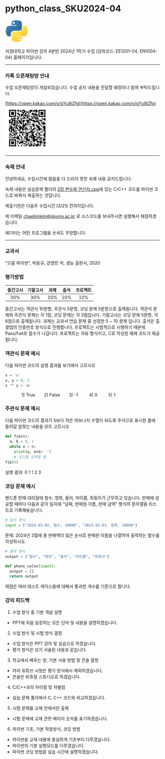 # python_class_SKU2024-04
<picture>
  <source media="(prefers-color-scheme: dark)" srcset="img/python-logo-transparent2.png">
  <source media="(prefers-color-scheme: dark)" srcset="img/python-logo-transparent2.png">
  <img alt="파이썬 로고" src="img/python-logo-transparent2.png">
</picture>


서경대학교 파이썬 강의 4분반 2024년 1학기 수업 (강좌코드: EE1201-04, EN1004-04) 홈페이지입니다.

---

### 카톡 오픈채팅방 안내

수업 오픈채팅방이 개설되었습니다. 수업 공지 내용을 전달할 예정이니 참여 부탁드립니다.

[https://open.kakao.com/o/gYu9jZfg](https://open.kakao.com/o/gYu9jZfg)
<picture>
  <source media="(prefers-color-scheme: dark)" srcset="img/Python_QRcode_Small.PNG">
  <source media="(prefers-color-scheme: dark)" srcset="img/Python_QRcode_Small.PNG">
  <img alt="파이썬 로고" src="img/Python_QRcode_Small.PNG">
</picture>



---

### 숙제 안내

안녕하세요, 수업시간에 말씀을 다 드리지 못한 숙제 내용 공지드립니다.

숙제 내용은 실습문제 폴더의 [2장 변수와 연산자.cpp](https://github.com/Chaebin-Kim24/python_class_SKU2024-04/tree/2512f7c749d7df457e9fa6de579a509ae20c6dee/%EC%8B%A4%EC%8A%B5%20%EB%AC%B8%EC%A0%9C)에 있는 
C/C++ 코드를 파이썬 코드로 바꿔서 제출하는 것입니다. 

제출기한은 다음주 수업시간 (3/21) 전까지입니다.

제 이메일 chaebinkim@skuniv.ac.kr 로 소스코드를 보내주시면 실행해서 채점하겠습니다.

에디터는 어떤 프로그램을 쓰셔도 무방합니다.

---

### 교과서
"으뜸 파이썬", 박동규, 강영민 저, 생능 출판사, 2020

### 평가방법
| 중간고사 | 기말고사 |  과제  |  출석  | 프로젝트 |
|:--------:|:--------:|:------:|:------:|:-------:|
|  30%     |  30%     | 20%    |  10%   |  10%    | 

중간고사는 객관식 10문항, 주관식 5문항, 코딩 문제 5문항으로 출제됩니다. 
객관식 문제와 주관식 문제는 각 1점, 코딩 문제는 각 3점입니다. 
기말고사는 코딩 문제 5문항, 각 6점으로 출제됩니다. 
과제는 교과서 연습 문제 중 선정한 5 ~ 10 문제 입니다. 
출석은 출결앱의 인증번호 방식으로 진행합니다. 
프로젝트는 시범적으로 시행하기 때문에 Pass/Fail로 점수가 나갑니다. 
프로젝트는 자유 형식이고, C로 작성된 예제 코드가 제공됩니다. 

### 객관식 문제 예시
다음 파이썬 코드의 실행 결과를 보기에서 고르시오
```python
x = 'a'
x, y = 0, 1
x ** y > ~x
```
&ensp;&ensp;&ensp;&ensp;&ensp;&ensp;&ensp; 1) True &ensp;&ensp;&ensp; 2) False &ensp;&ensp;&ensp; 3) -1 &ensp;&ensp;&ensp;&ensp; 4) 0 &ensp;&ensp;&ensp;&ensp; 5) 1  

### 주관식 문제 예시
다음 파이썬 코드의 결과가 5보다 작은 피보나치 수열이 되도록 주석으로 표시한 줄에 들어갈 알맞는 내용을 모두 고르시오
```python
def fib(n):
  a, b = 0, 1
  while a < n:
    print(a, end=' ')
    # 코드를 입력할 줄
fib(5)
```
실행 결과: 0 1 1 2 3 

### 코딩 문제 예시 
핸드폰 판매 대리점에 철수, 영희, 둘리, 마이콜, 희동이가 근무하고 있습니다.
판매에 성공할 때마다 다음과 같이 일지에 "날짜, 판매원 이름, 판매 금액" 형식의 문자열을 리스트로 기록해놓습니다.
```python
# 일지 형식
input = ["2024-03-02, 철수, 10000", "2024-03-03, 영희, 10000"]
```
문제: 2024년 3월에 총 판매액이 많은 순서로 판매원 이름을 나열하여 출력하는 함수를 작성하시오.
```python
# 출력 형식
output = ["철수", "영희", "둘리", "마이콜", "희동이"]
```
```python
def phone_sales(input):
  output = []
  return output
```
채점은 여러 테스트 케이스들에 대해서 통과한 개수를 기준으로 합니다.  

### 강의 피드백
1. 수업 방식 중 기본 개념 설명
* PPT에 처음 등장하는 모든 단어 및 내용을 설명하겠습니다.
2. 수업 방식 및 시험 방식 결정
* 수업 방식은 PPT 강의 및 실습으로 하겠습니다.
* 평가 방식은 상기 서술된 내용과 같습니다.
3. 학교에서 배우는 양, 기본 사용 방법 및 콘솔 결정
* 저자 유튜브 시청은 평가 방식에서 제외하겠습니다.
* 콘솔은 비쥬얼 스튜디오로 하겠습니다.
4. C/C++과의 차이점 및 차별점
* 실습 문제 풀이에서 C, C++ 코드와 비교하겠습니다.
5. 시험 문제를 교재 안에서만 출제
* 시험 문제에 교재 관련 페이지 숫자를 표기하겠습니다.
6. 파이썬 기초, 기본 작동방식, 코딩 방법
* 파이썬을 교재 내용에 충실하게 기초부터 다루겠습니다.
* 파이썬의 기본 실행모드를 다루겠습니다.
* 파이썬 코딩 방법을 실습 시간에 설명하겠습니다.
